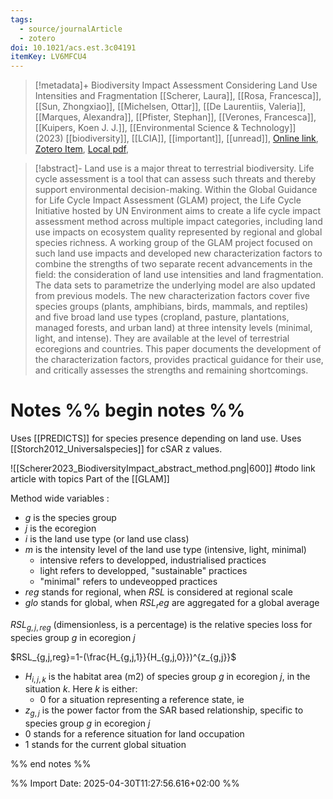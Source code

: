 ```yaml
---
tags:
  - source/journalArticle
  - zotero
doi: 10.1021/acs.est.3c04191
itemKey: LV6MFCU4
---
```

>[!metadata]+
> Biodiversity Impact Assessment Considering Land Use Intensities and Fragmentation
> [[Scherer, Laura]], [[Rosa, Francesca]], [[Sun, Zhongxiao]], [[Michelsen, Ottar]], [[De Laurentiis, Valeria]], [[Marques, Alexandra]], [[Pfister, Stephan]], [[Verones, Francesca]], [[Kuipers, Koen J. J.]], 
> [[Environmental Science & Technology]] (2023)
> [[biodiversity]], [[LCIA]], [[important]], [[unread]], 
> [Online link](https://doi.org/10.1021/acs.est.3c04191), [Zotero Item](zotero://select/library/items/LV6MFCU4), [Local pdf](file://C:/Users/aburg/Documents/references/zotero/storage/K98INF3F/Scherer2023_BiodiversityImpact.pdf), 

>[!abstract]-
>Land use is a major threat to terrestrial biodiversity. Life cycle assessment is a tool that can assess such threats and thereby support environmental decision-making. Within the Global Guidance for Life Cycle Impact Assessment (GLAM) project, the Life Cycle Initiative hosted by UN Environment aims to create a life cycle impact assessment method across multiple impact categories, including land use impacts on ecosystem quality represented by regional and global species richness. A working group of the GLAM project focused on such land use impacts and developed new characterization factors to combine the strengths of two separate recent advancements in the field: the consideration of land use intensities and land fragmentation. The data sets to parametrize the underlying model are also updated from previous models. The new characterization factors cover five species groups (plants, amphibians, birds, mammals, and reptiles) and five broad land use types (cropland, pasture, plantations, managed forests, and urban land) at three intensity levels (minimal, light, and intense). They are available at the level of terrestrial ecoregions and countries. This paper documents the development of the characterization factors, provides practical guidance for their use, and critically assesses the strengths and remaining shortcomings.

# Notes %% begin notes %% 
Uses [[PREDICTS]] for species presence depending on land use.
Uses [[Storch2012_Universalspecies]] for cSAR z values.

![[Scherer2023_BiodiversityImpact_abstract_method.png|600]]
#todo link article with topics
Part of the [[GLAM]]


Method wide variables :
 - $g$ is the species group
- $j$ is the ecoregion
- $i$ is the land use type (or land use class)
- $m$ is the intensity level of the land use type (intensive, light, minimal)
	- intensive refers to developped, industrialised practices
	- light refers to developped, "sustainable" practices
	- "minimal" refers to undeveopped practices
- $reg$ stands for regional, when $RSL$ is considered at regional scale
- $glo$ stands for global, when $RSL_reg$ are aggregated for a global average

$RSL_{g,j,reg}$ (dimensionless, is a percentage) is the relative species loss for species group $g$ in ecoregion $j$

$RSL_{g,j,reg}=1-(\frac{H_{g,j,1}}{H_{g,j,0}})^{z_{g,j}}$  
- $H_{i,j,k}$ is the habitat area (m2) of species group $g$ in ecoregion $j$, in the situation $k$. Here $k$ is either:
	- $0$ for a situation representing a reference state, ie 
- $z_{g,j}$ is the power factor from the SAR based relationship, specific to species group $g$ in ecoregion $j$
- $0$ stands for a reference situation for land occupation
- $1$ stands for the current global situation

%% end notes %%




%% Import Date: 2025-04-30T11:27:56.616+02:00 %%
